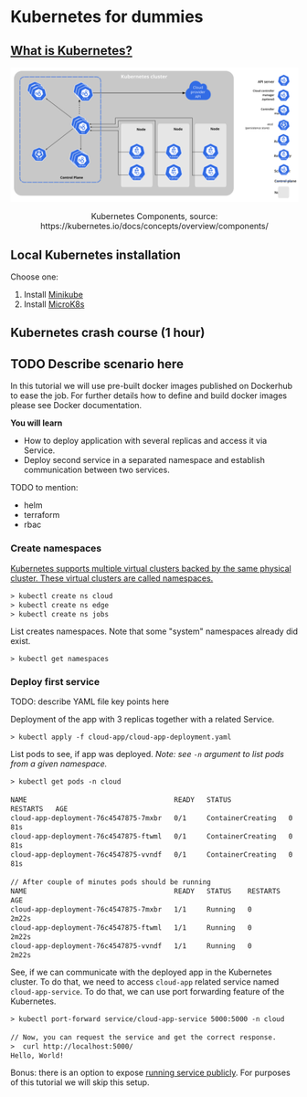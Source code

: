 # Kubernetes for dummies

## [What is Kubernetes?](https://kubernetes.io/docs/concepts/overview/what-is-kubernetes/)
![Kubernetes Components](components-of-kubernetes.svg)
<p align="center">
    Kubernetes Components, source: https://kubernetes.io/docs/concepts/overview/components/
</p>

## Local Kubernetes installation
Choose one:
1. Install [Minikube](https://minikube.sigs.k8s.io/docs/start/)
1. Install [MicroK8s](https://microk8s.io/)

## Kubernetes crash course (1 hour)

## TODO Describe scenario here
In this tutorial we will use pre-built docker images published on Dockerhub to ease the job. For further details how to define and build docker images please see Docker documentation.

**You will learn**
- How to deploy application with several replicas and access it via Service.
- Deploy second service in a separated namespace and establish communication between two services.


TODO to mention:
- helm
- terraform
- rbac

### Create namespaces
[Kubernetes supports multiple virtual clusters backed by the same physical cluster. These virtual clusters are called namespaces.](https://kubernetes.io/docs/concepts/overview/working-with-objects/namespaces/)

```
> kubectl create ns cloud
> kubectl create ns edge
> kubectl create ns jobs
```

List creates namespaces. Note that some "system" namespaces already did exist.
```
> kubectl get namespaces
```

### Deploy first service

TODO: describe YAML file key points here

Deployment of the app with 3 replicas together with a related Service.
```
> kubectl apply -f cloud-app/cloud-app-deployment.yaml
```

List pods to see, if app was deployed. _Note: see `-n` argument to list pods from a given namespace._
```
> kubectl get pods -n cloud

NAME                                    READY   STATUS              RESTARTS   AGE
cloud-app-deployment-76c4547875-7mxbr   0/1     ContainerCreating   0          81s
cloud-app-deployment-76c4547875-ftwml   0/1     ContainerCreating   0          81s
cloud-app-deployment-76c4547875-vvndf   0/1     ContainerCreating   0          81s

// After couple of minutes pods should be running
NAME                                    READY   STATUS    RESTARTS   AGE
cloud-app-deployment-76c4547875-7mxbr   1/1     Running   0          2m22s
cloud-app-deployment-76c4547875-ftwml   1/1     Running   0          2m22s
cloud-app-deployment-76c4547875-vvndf   1/1     Running   0          2m22s
```

See, if we can communicate with the deployed app in the Kubernetes cluster. To do that, we need to access `cloud-app` related service named `cloud-app-service`. To do that, we can use port forwarding feature of the Kubernetes.
```
> kubectl port-forward service/cloud-app-service 5000:5000 -n cloud

// Now, you can request the service and get the correct response.
>  curl http://localhost:5000/
Hello, World!
```

Bonus: there is an option to expose [running service publicly](https://kubernetes.io/docs/tutorials/kubernetes-basics/expose/expose-intro/). For purposes of this tutorial we will skip this setup.